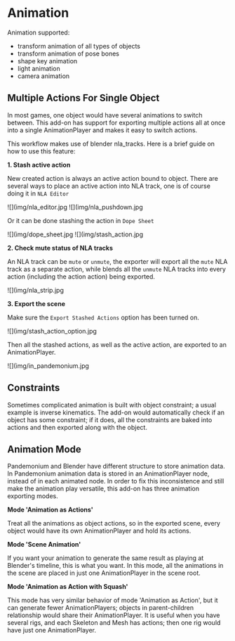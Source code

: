 Animation
=========
Animation supported:
 - transform animation of all types of objects
 - transform animation of pose bones
 - shape key animation
 - light animation
 - camera animation

Multiple Actions For Single Object
----------------------------------
In most games, one object would have several animations to switch between.
This add-on has support for exporting multiple actions all at once into
a single AnimationPlayer and makes it easy to switch actions.

This workflow makes use of blender nla_tracks. Here is a brief guide on how
to use this feature:

**1. Stash active action**

New created action is always an active action bound to object. There are
several ways to place an active action into NLA track,
one is of course doing it in `NLA Editor`

![](img/nla_editor.jpg
![](img/nla_pushdown.jpg

Or it can be done stashing the action in `Dope Sheet`

![](img/dope_sheet.jpg
![](img/stash_action.jpg

**2. Check mute status of NLA tracks**

An NLA track can be `mute` or `unmute`, the exporter will export all
the `mute` NLA track as a separate action, while blends all the `unmute`
NLA tracks into every action (including the action action) being exported.

![](img/nla_strip.jpg

**3. Export the scene**

Make sure the `Export Stashed Actions` option has been turned on.

![](img/stash_action_option.jpg

Then all the stashed actions, as well as the active action, are exported
to an AnimationPlayer.

![](img/in_pandemonium.jpg


Constraints
-----------
Sometimes complicated animation is built with object constraint; a usual
example is inverse kinematics. The add-on would automatically check if an
object has some constraint; if it does, all the constraints are baked into
actions and then exported along with the object.


Animation Mode
---------------------------
Pandemonium and Blender have different structure to store animation data.
In Pandemonium animation data is stored in an AnimationPlayer node, instead
of in each animated node. In order to fix this inconsistence and still
make the animation play versatile, this add-on has three animation exporting
modes.


**Mode 'Animation as Actions'**

Treat all the animations as object actions, so in the exported scene, every
object would have its own AnimationPlayer and hold its actions.


**Mode 'Scene Animation'**

If you want your animation to generate the same result as playing at Blender's
timeline, this is what you want. In this mode, all the animations in the scene
are placed in just one AnimationPlayer in the scene root.

**Mode 'Animation as Action with Squash'**

This mode has very similar behavior of mode 'Animation as Action', but it
can generate fewer AnimationPlayers; objects in parent-children relationship would
share their AnimationPlayer. It is useful when you have several rigs, and each
Skeleton and Mesh has actions; then one rig would have just one AnimationPlayer.
